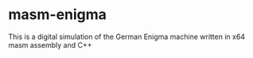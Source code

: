 # masm-enigma
This is a digital simulation of the German Enigma machine written in x64 masm assembly and C++

